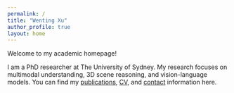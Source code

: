 ```yaml
---
permalink: /
title: "Wenting Xu"
author_profile: true
layout: home
---
```


Welcome to my academic homepage!

I am a PhD researcher at The University of Sydney. My research focuses on multimodal understanding, 3D scene reasoning, and vision-language models. You can find my [publications](/publications/), [CV](/cv/), and [contact](/contact/) information here.
